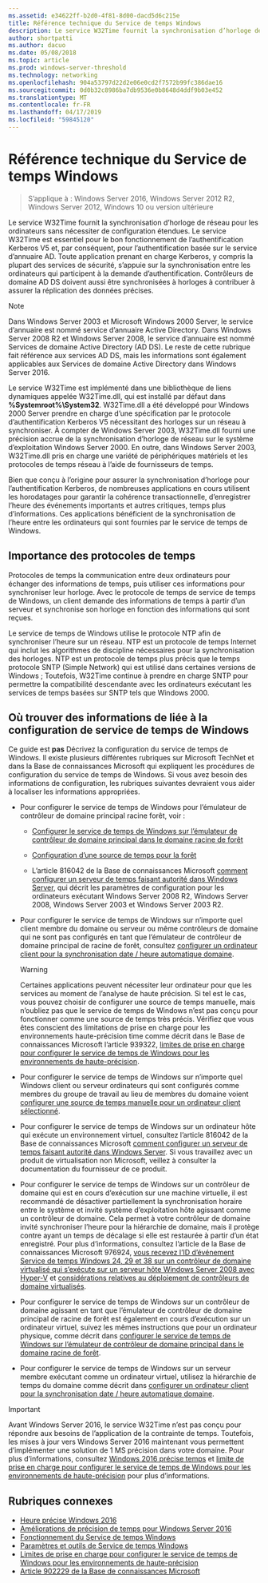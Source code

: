 ```yaml
---
ms.assetid: e34622ff-b2d0-4f81-8d00-dacd5d6c215e
title: Référence technique du Service de temps Windows
description: Le service W32Time fournit la synchronisation d’horloge de réseau pour les ordinateurs sans nécessiter de configuration étendues. Le service W32Time est essentiel pour le bon fonctionnement de l’authentification Kerberos V5 et, par conséquent, pour l’authentification basée sur le service d’annuaire AD.
author: shortpatti
ms.author: dacuo
ms.date: 05/08/2018
ms.topic: article
ms.prod: windows-server-threshold
ms.technology: networking
ms.openlocfilehash: 904a53797d22d2e06e0cd2f7572b99fc386dae16
ms.sourcegitcommit: 0d0b32c8986ba7db9536e0b8648d4ddf9b03e452
ms.translationtype: MT
ms.contentlocale: fr-FR
ms.lasthandoff: 04/17/2019
ms.locfileid: "59845120"
---
```

# <a name="windows-time-service-technical-reference"></a>Référence technique du Service de temps Windows
>S’applique à : Windows Server 2016, Windows Server 2012 R2, Windows Server 2012, Windows 10 ou version ultérieure

Le service W32Time fournit la synchronisation d’horloge de réseau pour les ordinateurs sans nécessiter de configuration étendues. Le service W32Time est essentiel pour le bon fonctionnement de l’authentification Kerberos V5 et, par conséquent, pour l’authentification basée sur le service d’annuaire AD. Toute application prenant en charge Kerberos, y compris la plupart des services de sécurité, s’appuie sur la synchronisation entre les ordinateurs qui participent à la demande d’authentification. Contrôleurs de domaine AD DS doivent aussi être synchronisées à horloges à contribuer à assurer la réplication des données précises.

> [!NOTE]  
> Dans Windows Server 2003 et Microsoft Windows 2000 Server, le service d’annuaire est nommé service d’annuaire Active Directory. Dans Windows Server 2008 R2 et Windows Server 2008, le service d’annuaire est nommé Services de domaine Active Directory (AD DS). Le reste de cette rubrique fait référence aux services AD DS, mais les informations sont également applicables aux Services de domaine Active Directory dans Windows Server 2016.

Le service W32Time est implémenté dans une bibliothèque de liens dynamiques appelée W32Time.dll, qui est installé par défaut dans **%Systemroot%\System32**. W32Time.dll a été développé pour Windows 2000 Server prendre en charge d’une spécification par le protocole d’authentification Kerberos V5 nécessitant des horloges sur un réseau à synchroniser. À compter de Windows Server 2003, W32Time.dll fourni une précision accrue de la synchronisation d’horloge de réseau sur le système d’exploitation Windows Server 2000. En outre, dans Windows Server 2003, W32Time.dll pris en charge une variété de périphériques matériels et les protocoles de temps réseau à l’aide de fournisseurs de temps.

Bien que conçu à l’origine pour assurer la synchronisation d’horloge pour l’authentification Kerberos, de nombreuses applications en cours utilisent les horodatages pour garantir la cohérence transactionnelle, d’enregistrer l’heure des événements importants et autres critiques, temps plus d’informations.  Ces applications bénéficient de la synchronisation de l’heure entre les ordinateurs qui sont fournies par le service de temps de Windows.

## <a name="importance-of-time-protocols"></a>Importance des protocoles de temps
Protocoles de temps la communication entre deux ordinateurs pour échanger des informations de temps, puis utiliser ces informations pour synchroniser leur horloge. Avec le protocole de temps de service de temps de Windows, un client demande des informations de temps à partir d’un serveur et synchronise son horloge en fonction des informations qui sont reçues.
  
Le service de temps de Windows utilise le protocole NTP afin de synchroniser l’heure sur un réseau. NTP est un protocole de temps Internet qui inclut les algorithmes de discipline nécessaires pour la synchronisation des horloges. NTP est un protocole de temps plus précis que le temps protocole SNTP (Simple Network) qui est utilisé dans certaines versions de Windows ; Toutefois, W32Time continue à prendre en charge SNTP pour permettre la compatibilité descendante avec les ordinateurs exécutant les services de temps basées sur SNTP tels que Windows 2000.
<!-- maybe this should be its own topic under the Tech Ref section -->
## <a name="where-to-find-windows-time-service-configuration-related-information"></a>Où trouver des informations de liée à la configuration de service de temps de Windows  
Ce guide est **pas** Décrivez la configuration du service de temps de Windows. Il existe plusieurs différentes rubriques sur Microsoft TechNet et dans la Base de connaissances Microsoft qui expliquent les procédures de configuration du service de temps de Windows. Si vous avez besoin des informations de configuration, les rubriques suivantes devraient vous aider à localiser les informations appropriées.  
<!-- should this be an if/then table -->
-   Pour configurer le service de temps de Windows pour l’émulateur de contrôleur de domaine principal racine forêt, voir :  
  
    -   [Configurer le service de temps de Windows sur l’émulateur de contrôleur de domaine principal dans le domaine racine de forêt](https://docs.microsoft.com/previous-versions/windows/it-pro/windows-server-2008-R2-and-2008/cc731191%28v=ws.10%29) 
  
    -   [Configuration d’une source de temps pour la forêt](https://docs.microsoft.com/previous-versions/windows/it-pro/windows-server-2008-r2-and-2008/cc794823%28v%3dws.10%29) 
  
    -   L’article 816042 de la Base de connaissances Microsoft [comment configurer un serveur de temps faisant autorité dans Windows Server](https://go.microsoft.com/fwlink/?LinkID=60402), qui décrit les paramètres de configuration pour les ordinateurs exécutant Windows Server 2008 R2, Windows Server 2008, Windows Server 2003 et Windows Server 2003 R2.  
  
-   Pour configurer le service de temps de Windows sur n’importe quel client membre du domaine ou serveur ou même contrôleurs de domaine qui ne sont pas configurés en tant que l’émulateur de contrôleur de domaine principal de racine de forêt, consultez [configurer un ordinateur client pour la synchronisation date / heure automatique domaine](https://docs.microsoft.com/previous-versions/windows/it-pro/windows-server-2008-r2-and-2008/cc816884%28v%3dws.10%29).  
  
    > [!WARNING]  
    > Certaines applications peuvent nécessiter leur ordinateur pour que les services au moment de l’analyse de haute précision. Si tel est le cas, vous pouvez choisir de configurer une source de temps manuelle, mais n’oubliez pas que le service de temps de Windows n’est pas conçu pour fonctionner comme une source de temps très précis. Vérifiez que vous êtes conscient des limitations de prise en charge pour les environnements haute-précision time comme décrit dans le Base de connaissances Microsoft l’article 939322, [limites de prise en charge pour configurer le service de temps de Windows pour les environnements de haute-précision](support-boundary.md).  
  
-   Pour configurer le service de temps de Windows sur n’importe quel Windows client ou serveur ordinateurs qui sont configurés comme membres du groupe de travail au lieu de membres du domaine voient [configurer une source de temps manuelle pour un ordinateur client sélectionné](https://docs.microsoft.com/previous-versions/windows/it-pro/windows-server-2008-r2-and-2008/cc816656%28v%3dws.10%29).  
  
-   Pour configurer le service de temps de Windows sur un ordinateur hôte qui exécute un environnement virtuel, consultez l’article 816042 de la Base de connaissances Microsoft [comment configurer un serveur de temps faisant autorité dans Windows Server](https://go.microsoft.com/fwlink/?LinkID=60402). Si vous travaillez avec un produit de virtualisation non Microsoft, veillez à consulter la documentation du fournisseur de ce produit.  
  
-   Pour configurer le service de temps de Windows sur un contrôleur de domaine qui est en cours d’exécution sur une machine virtuelle, il est recommandé de désactiver partiellement la synchronisation horaire entre le système et invité système d’exploitation hôte agissant comme un contrôleur de domaine. Cela permet à votre contrôleur de domaine invité synchroniser l’heure pour la hiérarchie de domaine, mais il protège contre ayant un temps de décalage si elle est restaurée à partir d’un état enregistré. Pour plus d’informations, consultez l’article de la Base de connaissances Microsoft 976924, [vous recevez l’ID d’événement Service de temps Windows 24, 29 et 38 sur un contrôleur de domaine virtualisé qui s’exécute sur un serveur hôte Windows Server 2008 avec Hyper-V](https://go.microsoft.com/fwlink/?LinkID=192236) et [considérations relatives au déploiement de contrôleurs de domaine virtualisés](https://go.microsoft.com/fwlink/?LinkID=192235).  
  
-   Pour configurer le service de temps de Windows sur un contrôleur de domaine agissant en tant que l’émulateur de contrôleur de domaine principal de racine de forêt est également en cours d’exécution sur un ordinateur virtuel, suivez les mêmes instructions que pour un ordinateur physique, comme décrit dans [configurer le service de temps de Windows sur l’émulateur de contrôleur de domaine principal dans le domaine racine de forêt](https://docs.microsoft.com/previous-versions/windows/it-pro/windows-server-2008-R2-and-2008/cc731191%28v=ws.10%29).  
  
-   Pour configurer le service de temps de Windows sur un serveur membre exécutant comme un ordinateur virtuel, utilisez la hiérarchie de temps du domaine comme décrit dans [configurer un ordinateur client pour la synchronisation date / heure automatique domaine](https://docs.microsoft.com/previous-versions/windows/it-pro/windows-server-2008-r2-and-2008/cc816884%28v%3dws.10%29).


> [!IMPORTANT]  
> Avant Windows Server 2016, le service W32Time n’est pas conçu pour répondre aux besoins de l’application de la contrainte de temps.  Toutefois, les mises à jour vers Windows Server 2016 maintenant vous permettent d’implémenter une solution de 1 MS précision dans votre domaine.  Pour plus d’informations, consultez [Windows 2016 précise temps](accurate-time.md) et [limite de prise en charge pour configurer le service de temps de Windows pour les environnements de haute-précision](support-boundary.md) pour plus d’informations.

## <a name="related-topics"></a>Rubriques connexes
- [Heure précise Windows 2016](accurate-time.md)
- [Améliorations de précision de temps pour Windows Server 2016](windows-server-2016-improvements.md)  
- [Fonctionnement du Service de temps Windows](How-the-Windows-Time-Service-Works.md)  
- [Paramètres et outils de Service de temps Windows](Windows-Time-Service-Tools-and-Settings.md)  
- [Limites de prise en charge pour configurer le service de temps de Windows pour les environnements de haute-précision](support-boundary.md)
- [Article 902229 de la Base de connaissances Microsoft](https://go.microsoft.com/fwlink/?LinkId=186066)